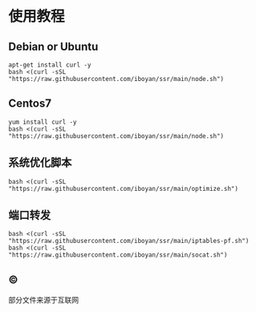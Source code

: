 # 使用教程

## Debian or Ubuntu
```shell
apt-get install curl -y
bash <(curl -sSL "https://raw.githubusercontent.com/iboyan/ssr/main/node.sh")
```

## Centos7

```shell
yum install curl -y
bash <(curl -sSL "https://raw.githubusercontent.com/iboyan/ssr/main/node.sh")
```

## 系统优化脚本

```shell
bash <(curl -sSL "https://raw.githubusercontent.com/iboyan/ssr/main/optimize.sh")
```

## 端口转发

```shell
bash <(curl -sSL "https://raw.githubusercontent.com/iboyan/ssr/main/iptables-pf.sh")
bash <(curl -sSL "https://raw.githubusercontent.com/iboyan/ssr/main/socat.sh")
```


## ©

<span>部分文件来源于互联网</span>
